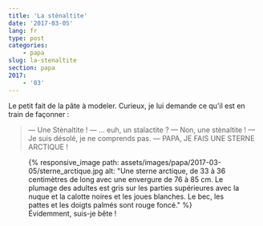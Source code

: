 ```yaml
---
title: 'La stènaltite'
date: '2017-03-05'
lang: fr
type: post
categories:
    - papa
slug: la-stenaltite
section: papa
2017:
    - '03'
---
```


Le petit fait de la pâte à modeler. Curieux, je lui demande ce qu'il est en train de façonner :

> — Une Stènaltite !
> — … euh, un stalactite ?
> — Non, une stènaltite !
> — Je suis désolé, je ne comprends pas.
> — PAPA, JE FAIS UNE STERNE ARCTIQUE !

<figure>
      {% responsive_image path: assets/images/papa/2017-03-05/sterne_arctique.jpg alt: "Une sterne arctique, de 33 à 36 centimètres de long avec une envergure de 76 à 85 cm. Le plumage des adultes est gris sur les parties supérieures avec la nuque et la calotte noires et les joues blanches. Le bec, les pattes et les doigts palmés sont rouge foncé." %}
  <figcaption>Évidemment, suis-je bête !</figcaption>
</figure>
